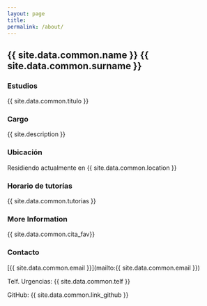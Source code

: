 ```yaml
---
layout: page
title:
permalink: /about/
---
```


## {{ site.data.common.name }} {{ site.data.common.surname }}

### Estudios

{{ site.data.common.titulo }}

### Cargo

{{ site.description }}

### Ubicación

Residiendo actualmente en {{ site.data.common.location }}
### Horario de tutorías

{{ site.data.common.tutorias }}

### More Information

{{ site.data.common.cita_fav}}

### Contacto

[{{ site.data.common.email }}](mailto:{{ site.data.common.email }})

Telf. Urgencias: {{ site.data.common.telf }}

GitHub: {{ site.data.common.link_github }}